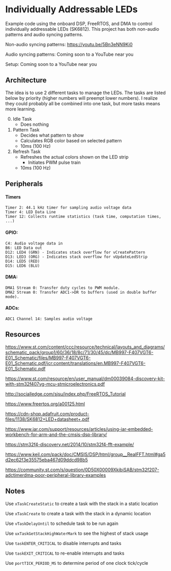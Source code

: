# Individually Addressable LEDs

Example code using the onboard DSP, FreeRTOS, and DMA to control individually addressable LEDs (SK6812).  This project has both non-audio patterns and audio syncing patterns.

Non-audio syncing patterns: https://youtu.be/5Bn3eNN9Ki0

Audio syncing patterns: Coming soon to a YouTube near you

Setup: Coming soon to a YouTube near you

## Architecture

The idea is to use 2 different tasks to manage the LEDs. The tasks are listed below by priority (higher numbers will preempt lower numbers).  I realize they could probably all be combined into one task, but more tasks means more learning.

0.  Idle Task
    -  Does nothing
1.  Pattern Task
    - Decides what pattern to show
    - Calculates RGB color based on selected pattern
    - 10ms (100 Hz)
2.  Refresh Task
    - Refreshes the actual colors shown on the LED strip
        - Initiates PWM pulse train
    - 10ms (100 Hz)

## Peripherals

#### Timers

```
Timer 2: 44.1 kHz timer for sampling audio voltage data 
Timer 4: LED Data Line
Timer 12: Collects runtime statistics (task time, computation times, ...)
```

#### GPIO:

```
C4: Audio voltage data in
B6: LED Data out
D12: LED4 (GRN) - Indicates stack overflow for vCreatePattern
D13: LED3 (ORG) - Indicates stack overflow for vUpdateLedStrip
D14: LED5 (RED)
D15: LED6 (BLU)
```

#### DMA:

```
DMA1 Stream 0: Transfer duty cycles to PWM module.
DMA2 Stream 0: Transfer ADC1->DR to buffers (used in double buffer mode).
```

#### ADCs:

```
ADC1 Channel 14: Samples audio voltage
```


## Resources

https://www.st.com/content/ccc/resource/technical/layouts_and_diagrams/schematic_pack/group1/60/36/18/8c/71/30/45/dc/MB997-F407VGT6-E01_Schematic/files/MB997-F407VGT6-E01_Schematic.pdf/jcr:content/translations/en.MB997-F407VGT6-E01_Schematic.pdf

https://www.st.com/resource/en/user_manual/dm00039084-discovery-kit-with-stm32f407vg-mcu-stmicroelectronics.pdf

http://socialledge.com/sjsu/index.php/FreeRTOS_Tutorial

https://www.freertos.org/a00125.html

https://cdn-shop.adafruit.com/product-files/1138/SK6812+LED+datasheet+.pdf

https://www.iar.com/support/resources/articles/using-iar-embedded-workbench-for-arm-and-the-cmsis-dsp-library/

https://stm32f4-discovery.net/2014/10/stm32f4-fft-example/

https://www.keil.com/pack/doc/CMSIS/DSP/html/group__RealFFT.html#ga5d2ec62f3e35575eba467d09ddcd98b5

https://community.st.com/s/question/0D50X00009XkibiSAB/stm32f207-adctimerdma-poor-peripheral-library-examples

## Notes
Use `xTaskCreateStatic` to create a task with the stack in a static location

Use `xTaskCreate` to create a task with the stack in a dynamic location

Use `vTaskDelayUntil` to schedule task to be run again

Use `uxTaskGetStackHighWaterMark` to see the highest of stack usage

Use `taskENTER_CRITICAL` to disable interrupts and tasks

Use `taskEXIT_CRITICAL` to re-enable interrupts and tasks

Use `portTICK_PERIOD_MS` to determine period of one clock tick/cycle